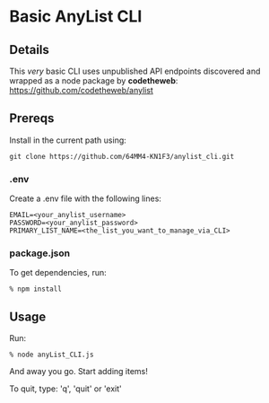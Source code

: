 # Basic AnyList CLI

## Details
This *very* basic CLI uses unpublished API endpoints discovered and wrapped as a node package by **codetheweb**: https://github.com/codetheweb/anylist

## Prereqs

Install in the current path using:
```shell
git clone https://github.com/64MM4-KN1F3/anylist_cli.git
```

### .env
Create a .env file with the following lines:
```shell
EMAIL=<your_anylist_username>
PASSWORD=<your_anylist_password>
PRIMARY_LIST_NAME=<the_list_you_want_to_manage_via_CLI>
```

### package.json
To get dependencies, run: 
```shell
% npm install
```

## Usage
Run:
```shell
% node anyList_CLI.js
```

And away you go. Start adding items!

To quit, type: 'q', 'quit' or 'exit'

